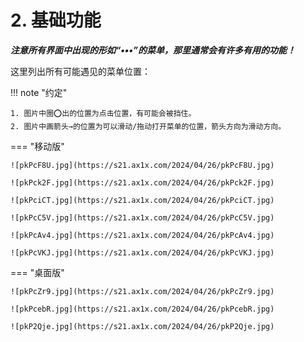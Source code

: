 # 2. 基础功能

***注意所有界面中出现的形如“•••”的菜单，那里通常会有许多有用的功能！***

这里列出所有可能遇见的菜单位置：

!!! note "约定"

    1. 图片中圈⭕️出的位置为点击位置，有可能会被挡住。
    2. 图片中画箭头→的位置为可以滑动/拖动打开菜单的位置，箭头方向为滑动方向。

=== "移动版"

	![pkPcF8U.jpg](https://s21.ax1x.com/2024/04/26/pkPcF8U.jpg)
	
	![pkPck2F.jpg](https://s21.ax1x.com/2024/04/26/pkPck2F.jpg)
	
	![pkPciCT.jpg](https://s21.ax1x.com/2024/04/26/pkPciCT.jpg)
	
	![pkPcC5V.jpg](https://s21.ax1x.com/2024/04/26/pkPcC5V.jpg)
	
	![pkPcAv4.jpg](https://s21.ax1x.com/2024/04/26/pkPcAv4.jpg)
	
	![pkPcVKJ.jpg](https://s21.ax1x.com/2024/04/26/pkPcVKJ.jpg)
	

=== "桌面版"

	![pkPcZr9.jpg](https://s21.ax1x.com/2024/04/26/pkPcZr9.jpg)
	
	![pkPcebR.jpg](https://s21.ax1x.com/2024/04/26/pkPcebR.jpg)
	
	![pkP2Qje.jpg](https://s21.ax1x.com/2024/04/26/pkP2Qje.jpg)